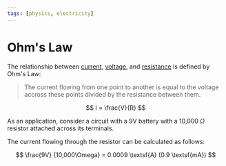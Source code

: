 ```yaml
---
tags: [physics, electricity]
---
```


# Ohm's Law

The relationship between
[current](Current.md),
[voltage](Voltage.md), and
[resistance](Resistance.md) is
defined by Ohm's Law:

> The current flowing from one point to another is equal to the voltage accross
> these points divided by the resistance between them.

$$
I = \frac{V}{R}
$$

As an application, consider a circuit with a 9V battery with a 10,000 $\Omega$
resistor attached across its terminals.

The current flowing through the resistor can be calculated as follows:

$$
\frac{9V} {10,000\Omega} = 0.0009 \textsf{A} (0.9 \textsf{mA})
$$
